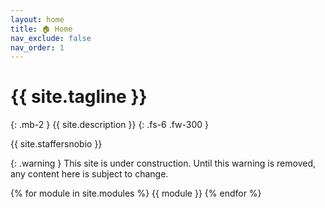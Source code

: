 ```yaml
---
layout: home
title: 🏠 Home
nav_exclude: false
nav_order: 1
---
```


# {{ site.tagline }}
{: .mb-2 }
{{ site.description }}
{: .fs-6 .fw-300 }

{{ site.staffersnobio }}

{: .warning } 
This site is under construction. Until this warning is removed, any content here is subject to change.

<!-- Lecture and discussion recordings can be found at [podcast.ucsd.edu](https://podcast.ucsd.edu). -->

{% for module in site.modules %}
{{ module }}
{% endfor %}
